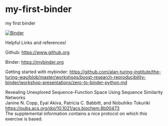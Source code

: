 # my-first-binder
my first binder

[![Binder](https://mybinder.org/badge_logo.svg)](https://mybinder.org/v2/gh/sushang-thu/my-first-binder/HEAD?urlpath=lab)

Helpful Links and references!

Github: https://www.github.org

Binder: https://mybinder.org

Getting started with mybinder: https://github.com/alan-turing-institute/the-turing-way/blob/master/workshops/boost-research-reproducibility-binder/workshop-presentations/zero-to-binder-python.md

Revealing Unexplored Sequence-Function Space Using Sequence Similarity Networks<br>
Janine N. Copp, Eyal Akiva, Patricia C. Babbitt, and Nobuhiko Tokuriki<br>
https://pubs.acs.org/doi/10.1021/acs.biochem.8b00473<br>
The supplemental information contains a nice protocol on which this exercise is based.
